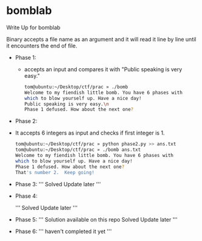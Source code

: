 # bomblab
Write Up for bomblab

Binary accepts a file name as an argument and it will read it line by line until it encounters the end of file.

- Phase 1: 
  - accepts an input and compares it with "Public speaking is very easy."
    ``` bash
    tom@ubuntu:~/Desktop/ctf/prac » ./bomb
    Welcome to my fiendish little bomb. You have 6 phases with
    which to blow yourself up. Have a nice day!
    Public speaking is very easy.\n
    Phase 1 defused. How about the next one?
    ```
 - Phase 2:
  - It accepts 6 integers as input and checks if first integer is 1.
    ``` bash 
    tom@ubuntu:~/Desktop/ctf/prac » python phase2.py >> ans.txt 
    tom@ubuntu:~/Desktop/ctf/prac » ./bomb ans.txt 
    Welcome to my fiendish little bomb. You have 6 phases with
    which to blow yourself up. Have a nice day!
    Phase 1 defused. How about the next one?
    That's number 2.  Keep going!
    ```
 - Phase 3:
    '''
      Solved Update later
    '''
 - Phase 4:

    '''
      Solved Update later
    '''
 - Phase 5:
    '''
      Solution available on this repo
      Solved Update later
    '''
 - Phase 6:
   '''
    haven't completed it yet
   '''
 
